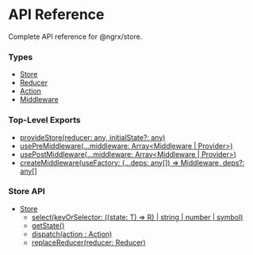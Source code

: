 # API Reference

Complete API reference for @ngrx/store.

### Types
* [Store](store.md)
* [Reducer](reducer.md)
* [Action](action.md)
* [Middleware](middleware.md)

### Top-Level Exports

* [provideStore(reducer: any, initialState?: any)](providestore.md)
* [usePreMiddleware(...middleware: Array<Middleware | Provider>)](usepremiddleware.md)
* [usePostMiddleware(...middleware: Array<Middleware | Provider>)](usepostmiddleware.md)
* [createMiddleware(useFactory: (...deps: any[]) => Middleware, deps?: any[]](createmiddleware.md)

### Store API

* [Store](store.md)
  * [select<R>(keyOrSelector: ((state: T) => R) | string | number | symbol)](store.md#select)
  * [getState()](store.md#getstate)
  * [dispatch(action : Action)](store.md#dispatch)
  * [replaceReducer<V>(reducer: Reducer<V>)](store.md#replaceReducer)
